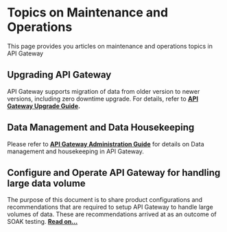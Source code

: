 Topics on Maintenance and Operations
==========================================================

This page provides you articles on maintenance and operations topics in API Gateway

Upgrading API Gateway 
------------------------------------------

API Gateway supports migration of data from older version to newer versions, including zero downtime upgrade. For details, refer to **[API Gateway Upgrade Guide](https://documentation.softwareag.com/webmethods/api_gateway/yai10-11/10-11_Api_Gateway_Upgrade_Guide.pdf).**

Data Management and Data Housekeeping
-----------------------------------------

Please refer to **[API Gateway Administration Guide](https://documentation.softwareag.com/webmethods/api_gateway/yai10-11/10-11_Api_Gateway_Administration_Guide.pdf)** for details on Data management and housekeeping in API Gateway.

Configure and Operate API Gateway for handling large data volume
----------------------------------------------------------------

The purpose of this document is to share product configurations and recommendations that are required to setup API Gateway to handle large volumes of data. These are recommendations arrived at as an outcome of SOAK testing.  **[Read on...](Configure%20and%20Operate%20API%20Gateway%20for%20handling%20large%20data%20volume/)**

